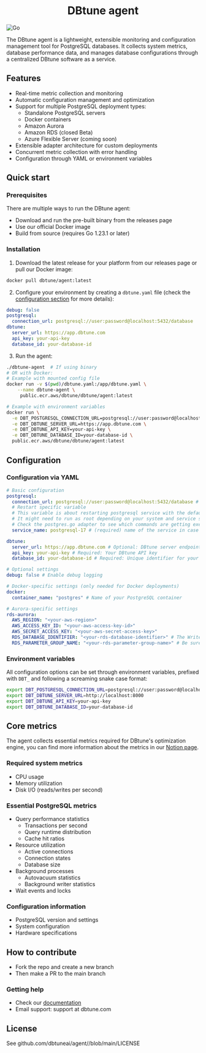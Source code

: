 <h1 align="center">DBtune agent</h1>

![Go](https://img.shields.io/badge/golang-00ADD8?&style=plastic&logo=go&logoColor=white)

The DBtune agent is a lightweight, extensible monitoring and configuration management tool for PostgreSQL databases. It collects system metrics, database performance data, and manages database configurations through a centralized DBtune software as a service.

## Features

- Real-time metric collection and monitoring
- Automatic configuration management and optimization
- Support for multiple PostgreSQL deployment types:
  - Standalone PostgreSQL servers
  - Docker containers
  - Amazon Aurora
  - Amazon RDS (closed Beta)
  - Azure Flexible Server (coming soon)
- Extensible adapter architecture for custom deployments
- Concurrent metric collection with error handling
- Configuration through YAML or environment variables

## Quick start

### Prerequisites

There are multiple ways to run the DBtune agent:

- Download and run the pre-built binary from the releases page
- Use our official Docker image
- Build from source (requires Go 1.23.1 or later)

### Installation

1. Download the latest release for your platform from our releases page or pull our Docker image:

```bash
docker pull dbtune/agent:latest
```

2. Configure your environment by creating a `dbtune.yaml` file (check the [configuration section](#configuration) for more details):

```yaml
debug: false
postgresql:
  connection_url: postgresql://user:password@localhost:5432/database
dbtune:
  server_url: https://app.dbtune.com
  api_key: your-api-key
  database_id: your-database-id
```

3. Run the agent:

```bash
./dbtune-agent  # If using binary
# OR with Docker:
# Example with mounted config file
docker run -v $(pwd)/dbtune.yaml:/app/dbtune.yaml \
    --name dbtune-agent \
     public.ecr.aws/dbtune/dbtune/agent:latest

# Example with environment variables
docker run \
  -e DBT_POSTGRESQL_CONNECTION_URL=postgresql://user:password@localhost:5432/database \
  -e DBT_DBTUNE_SERVER_URL=https://app.dbtune.com \
  -e DBT_DBTUNE_API_KEY=your-api-key \
  -e DBT_DBTUNE_DATABASE_ID=your-database-id \
  public.ecr.aws/dbtune/dbtune/agent:latest
```

## Configuration

### Configuration via YAML

```yaml
# Basic configuration
postgresql:
  connection_url: postgresql://user:password@localhost:5432/database # Required: Database connection string
  # Restart specific variable
  # This variable is about restarting postgresql service with the default PostgreSQL adapter.
  # It might need to run as root depending on your system and service setup.
  # Check the postgres.go adapter to see which commands are getting executed.
  service_name: postgresql-17 # (required) name of the service in case of restarts

dbtune:
  server_url: https://app.dbtune.com # Optional: DBtune server endpoint (change for self-hosted)
  api_key: your-api-key # Required: Your DBtune API key
  database_id: your-database-id # Required: Unique identifier for your database

# Optional settings
debug: false # Enable debug logging

# Docker-specific settings (only needed for Docker deployments)
docker:
  container_name: "postgres" # Name of your PostgreSQL container

# Aurora-specific settings
rds-aurora:
  AWS_REGION: "<your-aws-region>"
  AWS_ACCESS_KEY_ID: "<your-aws-access-key-id>"
  AWS_SECRET_ACCESS_KEY: "<your-aws-secret-access-key>"
  RDS_DATABASE_IDENTIFIER: "<your-rds-database-identifier>" # The Writer instance of the Aurora cluster
  RDS_PARAMETER_GROUP_NAME: "<your-rds-parameter-group-name>" # Be sure to define a custom one and not to use the default.postgresXX one
```

### Environment variables

All configuration options can be set through environment variables, prefixed with `DBT_` and following a screaming snake case format:

```bash
export DBT_POSTGRESQL_CONNECTION_URL=postgresql://user:password@localhost:5432/database
export DBT_DBTUNE_SERVER_URL=http://localhost:8000
export DBT_DBTUNE_API_KEY=your-api-key
export DBT_DBTUNE_DATABASE_ID=your-database-id
```

## Core metrics

The agent collects essential metrics required for DBtune's optimization engine, you can find more information about the metrics in our [Notion page](https://dbtune.notion.site/DBtune-Collected-Metrics-17b1ecfc272180cc9f2cd7faeab2c503?pvs=4).

### Required system metrics

- CPU usage
- Memory utilization
- Disk I/O (reads/writes per second)

### Essential PostgreSQL metrics

- Query performance statistics
  - Transactions per second
  - Query runtime distribution
  - Cache hit ratios
- Resource utilization
  - Active connections
  - Connection states
  - Database size
- Background processes
  - Autovacuum statistics
  - Background writer statistics
- Wait events and locks

### Configuration information

- PostgreSQL version and settings
- System configuration
- Hardware specifications

## How to contribute

- Fork the repo and create a new branch
- Then make a PR to the main branch

### Getting help

- Check our [documentation](https://docs.dbtune.com)
- Email support: support at dbtune.com

## License

See github.com/dbtuneai/agent//blob/main/LICENSE
